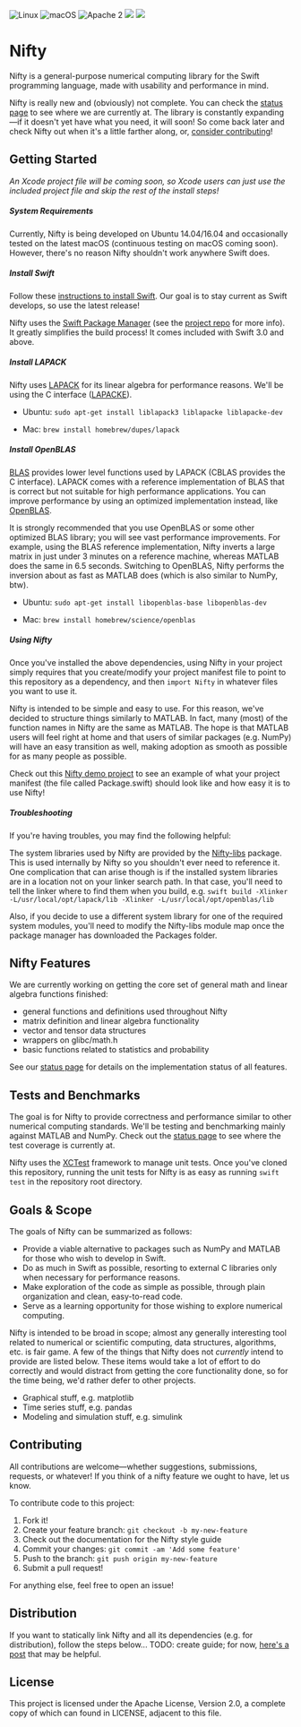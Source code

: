 ![Linux](https://img.shields.io/badge/os-linux-green.svg?style=flat)
![macOS](https://img.shields.io/badge/os-macOS-green.svg?style=flat)
![Apache 2](https://img.shields.io/badge/license-Apache2-blue.svg?style=flat)
![](https://img.shields.io/badge/Swift-3.0-orange.svg?style=flat)
![](https://travis-ci.org/nifty-swift/Nifty.svg?branch=master)

# Nifty

Nifty is a general-purpose numerical computing library for the Swift programming language, made with usability and performance in mind. 

Nifty is really new and (obviously) not complete. You can check the [status page](Documents/Status.md) to see where we are currently at. The library is constantly expanding—if it doesn't yet have what you need, it will soon! So come back later and check Nifty out when it's a little farther along, or, [consider contributing](#contributing)!

## Getting Started

_An Xcode project file will be coming soon, so Xcode users can just use the included project file and skip the rest of the install steps!_

##### System Requirements

Currently, Nifty is being developed on Ubuntu 14.04/16.04 and occasionally tested on the latest macOS (continuous testing on macOS coming soon). However, there's no reason Nifty shouldn't work anywhere Swift does. 

##### Install Swift

Follow these [instructions to install Swift](https://swift.org/getting-started/). Our goal is to stay current as Swift develops, so use the latest release!

Nifty uses the [Swift Package Manager](https://swift.org/package-manager/) (see the [project repo](https://github.com/apple/swift-package-manager) for more info). It greatly simplifies the build process! It comes included with Swift 3.0 and above.

##### Install LAPACK

Nifty uses [LAPACK](http://www.netlib.org/lapack/) for its linear algebra for performance reasons. We'll be using the C interface ([LAPACKE](http://www.netlib.org/lapack/lapacke.html)). 

* Ubuntu: `sudo apt-get install liblapack3 liblapacke liblapacke-dev`

* Mac: `brew install homebrew/dupes/lapack`
   
##### Install OpenBLAS

[BLAS](http://www.netlib.org/blas/) provides lower level functions used by LAPACK (CBLAS provides the C interface). LAPACK comes with a reference implementation of BLAS that is correct but not suitable for high performance applications. You can improve performance by using an optimized implementation instead, like [OpenBLAS](http://www.openblas.net/).

It is strongly recommended that you use OpenBLAS or some other optimized BLAS library; you will see vast performance improvements. For example, using the BLAS reference implementation, Nifty inverts a large matrix in just under 3 minutes on a reference machine, whereas MATLAB does the same in 6.5 seconds. Switching to OpenBLAS, Nifty performs the inversion about as fast as MATLAB does (which is also similar to NumPy, btw).

* Ubuntu: `sudo apt-get install libopenblas-base libopenblas-dev`

* Mac: `brew install homebrew/science/openblas`
   
##### Using Nifty

Once you've installed the above dependencies, using Nifty in your project simply requires that you create/modify your project manifest file to point to this repository as a dependency, and then `import Nifty` in whatever files you want to use it.

Nifty is intended to be simple and easy to use. For this reason, we've decided to structure things similarly to MATLAB. In fact, many (most) of the  function names in Nifty are the same as MATLAB. The hope is that MATLAB users will feel right at home and that users of similar packages (e.g. NumPy) will have an easy transition as well, making adoption as smooth as possible for as many people as possible.

Check out this [Nifty demo project](https://github.com/nifty-swift/Nifty-demo) to see an example of what your project manifest (the file called Package.swift) should look like and how easy it is to use Nifty!

##### Troubleshooting

If you're having troubles, you may find the following helpful:

The system libraries used by Nifty are provided by the [Nifty-libs](https://github.com/nifty-swift/Nifty-libs) package. This is used internally by Nifty so you shouldn't ever need to reference it. One complication that can arise though is if the installed system libraries are in a location not on your linker search path. In that case, you'll need to tell the linker where to find them when you build, e.g. `swift build -Xlinker -L/usr/local/opt/lapack/lib -Xlinker -L/usr/local/opt/openblas/lib`
 
Also, if you decide to use a different system library for one of the required system modules, you'll need to modify the Nifty-libs module map once the package manager has downloaded the Packages folder.

## Nifty Features

We are currently working on getting the core set of general math and linear algebra functions finished:
- general functions and definitions used throughout Nifty
- matrix definition and linear algebra functionality
- vector and tensor data structures
- wrappers on glibc/math.h
- basic functions related to statistics and probability

See our [status page](Documents/Status.md) for details on the implementation status of all features.

## Tests and Benchmarks

The goal is for Nifty to provide correctness and performance similar to other numerical computing standards. We'll be testing and benchmarking mainly against MATLAB and NumPy. Check out the [status page](Documents/Status.md) to see where the test coverage is currently at.

Nifty uses the [XCTest](https://github.com/apple/swift-corelibs-xctest) framework to manage unit tests. Once you've cloned this repository, running the unit tests for Nifty is as easy as running `swift test` in the repository root directory.

## Goals & Scope
The goals of Nifty can be summarized as follows:
- Provide a viable alternative to packages such as NumPy and MATLAB for those who wish to develop in Swift.
- Do as much in Swift as possible, resorting to external C libraries only when necessary for performance reasons.    
- Make exploration of the code as simple as possible, through plain organization and clean, easy-to-read code.
- Serve as a learning opportunity for those wishing to explore numerical computing.

Nifty is intended to be broad in scope; almost any generally interesting tool related to numerical or scientific computing, data structures, algorithms, etc. is fair game. A few of the things that Nifty does not *currently* intend to provide are listed below. These items would take a lot of effort to do correctly and would distract from getting the core functionality done, so for the time being, we'd rather defer to other projects.
- Graphical stuff, e.g. matplotlib
- Time series stuff, e.g. pandas
- Modeling and simulation stuff, e.g. simulink

## Contributing

All contributions are welcome—whether suggestions, submissions, requests, or whatever! If you think of a nifty feature we ought to have, let us know. 

To contribute code to this project:

1. Fork it!
2. Create your feature branch: `git checkout -b my-new-feature`
3. Check out the documentation for the Nifty style guide
4. Commit your changes: `git commit -am 'Add some feature'`
5. Push to the branch: `git push origin my-new-feature`
6. Submit a pull request!

For anything else, feel free to open an issue!

## Distribution

If you want to statically link Nifty and all its dependencies (e.g. for distribution), follow the steps below... TODO: create guide; for now, [here's a post](http://stackoverflow.com/questions/36570497/compile-c-code-and-expose-it-to-swift-under-linux/) that may be helpful.

## License

This project is licensed under the Apache License, Version 2.0, a complete copy of which can found in LICENSE, adjacent to this file.
